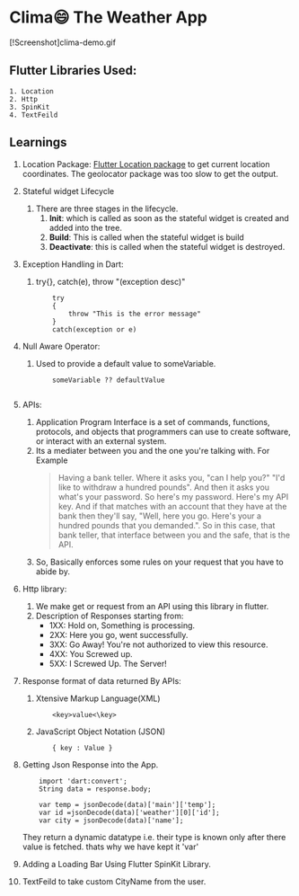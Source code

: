 # Clima:smile: The Weather App
[!Screenshot]clima-demo.gif

## Flutter Libraries Used:
    1. Location
    2. Http 
    3. SpinKit
    4. TextFeild


## Learnings
1. Location Package:
[Flutter Location package](https://pub.dev/packages/location/) to get current location coordinates. The geolocator package was too slow to get the output.
2. Stateful widget Lifecycle
    1. There are three stages in the lifecycle. 
        1. **Init**: which is called as soon as the stateful widget is created and added into the tree.
        2. **Build**: This is called when the stateful widget is build
        3. **Deactivate**: this is called when the stateful widget is destroyed.
3. Exception Handling in Dart:
    1. try{}, catch(e), throw "(exception desc)"
        ```
            try
            {
                throw "This is the error message"
            }
            catch(exception or e)
        ```

4. Null Aware Operator:
    1. Used to provide a default value to someVariable.
        ```
            someVariable ?? defaultValue
            
        ```
5. APIs:
    1. Application Program Interface is a set of commands, functions, protocols, and objects that programmers can use to create software, or interact with an external system.
    2. Its a mediater between you and the one you're talking with. For Example 
        > Having a bank teller. Where it asks you,
        "can I help you?"
        "I'd like to withdraw a hundred pounds". 
        And then it asks you what's your password. 
         So here's my password. Here's my API key.
         And if that matches with an account that they have at the bank then they'll say, "Well, here you go. Here's your a hundred pounds that you demanded.".
         So in this case, that bank teller, that interface between you and the safe, that is the API.
    3. So, Basically enforces some rules on your request that you have to abide by.
    
6. Http library:
    1. We make get or request from an API using this library in flutter.
    2. Description of Responses starting from:
        - 1XX: Hold on, Something is processing.
        - 2XX: Here you go, went successfully.
        - 3XX: Go Away! You're not authorized to view this resource.
        - 4XX: You Screwed up.
        - 5XX: I Screwed Up. The Server!
7. Response format of data returned By APIs:
    1. Xtensive Markup Language(XML)
        ```
            <key>value<\key>
        ```
    2. JavaScript Object Notation (JSON)
        ```
            { key : Value }
        ```
8. Getting Json Response into the App.
    ```
        import 'dart:convert';
        String data = response.body;

        var temp = jsonDecode(data)['main']['temp'];  
        var id =jsonDecode(data)['weather'][0]['id'];
        var city = jsonDecode(data)['name']; 

    ```
    They return a dynamic datatype i.e. their type is known only after there value is fetched. thats why we have kept it 'var'

9. Adding a Loading Bar Using Flutter SpinKit Library.

10. TextFeild to take custom CityName from the user.







    
    


